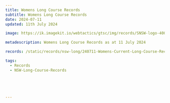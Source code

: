 ```yaml
---
title: Womens Long Course Records
subtitle: Womens Long Course Records
date: 2024-07-11
updated: 11th July 2024

image: https://ik.imagekit.io/webtactics/gtsc/img/records/SNSW-logo-400x600-new.jpg

metadescription: Womens Long Course Records as at 11 July 2024

records: /static/records/nsw-long/240711-Womens-Current-Long-Course-Records-at-240711.pdf

tags:
  - Records
  - NSW-Long-Course-Records





---
```





